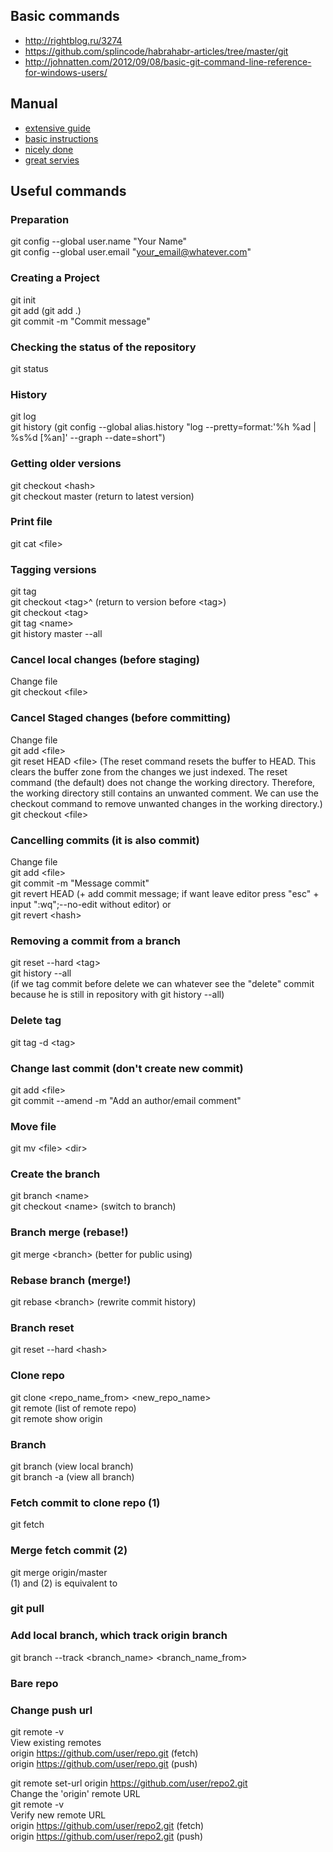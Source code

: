 ## Basic commands
* <http://rightblog.ru/3274>
* <https://github.com/splincode/habrahabr-articles/tree/master/git>
* <http://johnatten.com/2012/09/08/basic-git-command-line-reference-for-windows-users/>
## Manual
* [extensive guide](https://git-scm.com/book/ru/v1/Îñíîâû-Git-Ñîçäàíèå-Git-ðåïîçèòîðèÿ)
* [basic instructions](https://proglib.io/p/git-for-half-an-hour/)
* [nicely done](https://www.atlassian.com/git/tutorials/learn-git-with-bitbucket-cloud)
* [great servies](https://githowto.com/ru/)
## Useful commands
### Preparation  
git config --global user.name "Your Name"  
git config --global user.email "your_email@whatever.com"  
### Creating a Project  
git init  
git add (git add .)    
git commit -m "Commit message"  
### Checking the status of the repository  
git status  
### History  
git log  
git history (git config --global alias.history "log --pretty=format:'%h %ad | %s%d [%an]' --graph --date=short")  
### Getting older versions  
git checkout \<hash\>  
git checkout master (return to latest version) 
### Print file
git cat \<file\>
### Tagging versions  
git tag    
git checkout \<tag\>^ (return to version before \<tag\>)    
git checkout \<tag\>  
git tag \<name\>  
git history master --all  
### Cancel local changes (before staging)  
Change file  
git checkout \<file\>  
### Cancel Staged changes (before committing)  
Change file  
git add \<file\>  
git reset HEAD \<file\> (The reset command resets the buffer to HEAD. This clears the buffer zone from the changes we just indexed. The reset command (the default) does not change the working directory. Therefore, the working directory still contains an unwanted   comment. We can use the checkout command to remove unwanted changes in the working directory.)  
git checkout \<file\>    
### Cancelling commits (it is also commit)    
Change file  
git add \<file\>  
git commit -m "Message commit"  
git revert HEAD (+ add commit message; if want leave editor press "esc" + input ":wq";--no-edit without editor) or  
git revert \<hash\>    
### Removing a commit from a branch  
git reset --hard \<tag\>  
git history --all   
(if we tag commit before delete we can whatever see the "delete" commit because he is still in repository with git history --all)  
### Delete tag  
git tag -d \<tag\>  
### Change last commit (don't create new commit)  
git add \<file\>  
git commit --amend -m "Add an author/email comment"  
### Move file  
git mv \<file\> \<dir\>  
### Сreate the branch  
git branch \<name\>  
git checkout \<name\> (switch to branch)  
### Branch merge (rebase!)    
git merge \<branch\>  (better for public using)  
### Rebase branch (merge!)  
git rebase \<branch\> (rewrite commit history)  
### Branch reset  
git reset --hard \<hash\>  
### Clone repo  
git clone \<repo_name_from\> \<new_repo_name\>  
git remote (list of remote repo)  
git remote show origin  
### Branch  
git branch (view local branch)  
git branch -a (view all branch)  
### Fetch commit to clone repo (1)    
git fetch  
### Merge fetch commit (2)  
git merge origin/master  
(1) and (2) is equivalent to  
### git pull  
### Add local branch, which track origin branch  
git branch --track \<branch_name\> \<branch_name_from\>  
### Bare repo  

### Change push url  
git remote -v  
View existing remotes  
origin  https://github.com/user/repo.git (fetch)  
origin  https://github.com/user/repo.git (push)  

git remote set-url origin https://github.com/user/repo2.git  
Change the 'origin' remote URL    
git remote -v  
Verify new remote URL  
origin  https://github.com/user/repo2.git (fetch)  
origin  https://github.com/user/repo2.git (push)  



